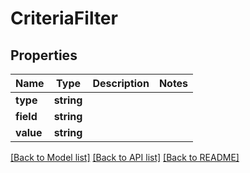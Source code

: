 # CriteriaFilter

## Properties
Name | Type | Description | Notes
------------ | ------------- | ------------- | -------------
**type** | **string** |  | 
**field** | **string** |  | 
**value** | **string** |  | 

[[Back to Model list]](../../README.md#documentation-for-models) [[Back to API list]](../../README.md#documentation-for-api-endpoints) [[Back to README]](../../README.md)

